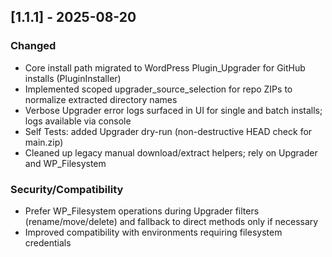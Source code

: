 ## [1.1.1] - 2025-08-20
### Changed
- Core install path migrated to WordPress Plugin_Upgrader for GitHub installs (PluginInstaller)
- Implemented scoped upgrader_source_selection for repo ZIPs to normalize extracted directory names
- Verbose Upgrader error logs surfaced in UI for single and batch installs; logs available via console
- Self Tests: added Upgrader dry-run (non-destructive HEAD check for main.zip)
- Cleaned up legacy manual download/extract helpers; rely on Upgrader and WP_Filesystem

### Security/Compatibility
- Prefer WP_Filesystem operations during Upgrader filters (rename/move/delete) and fallback to direct methods only if necessary
- Improved compatibility with environments requiring filesystem credentials

